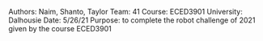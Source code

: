 Authors: Naim, Shanto, Taylor
Team: 41
Course: ECED3901
University: Dalhousie
Date: 5/26/21
Purpose: to complete the robot challenge of 2021 given by the course ECED3901


